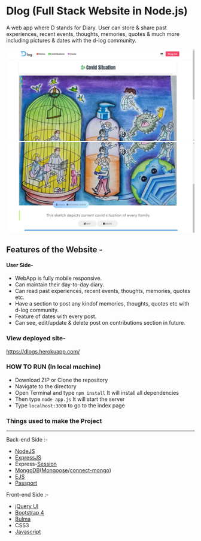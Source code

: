 # Dlog (Full Stack Website in Node.js)

A web app where D stands for Diary.
User can store & share past experiences, recent events, thoughts, memories, quotes & much more including pictures & dates with the d-log community.


![Screenshot](./public/photos/h1.png?raw=true "Screenshot")
![Screenshot](./public/photos/h2.png?raw=true "Screenshot")


## Features of the Website -

#### User Side-
- WebApp is fully mobile responsive. 
- Can maintain their day-to-day diary.
- Can read past experiences, recent events, thoughts, memories, quotes etc.
- Have a section to post any kindof memories, thoughts, quotes etc with d-log community.
- Feature of dates with every post.
- Can see, edit/update & delete post on contributions section in future.


### View deployed site- 
https://dlogs.herokuapp.com/


### HOW TO RUN (In local machine)

- Download ZIP or Clone the repository
- Navigate to the directory
- Open Terminal and type `npm install` It will install all dependencies
- Then type `node app.js` It will start the server
- Type `localhost:3000` to go to the index page


### Things used to make the Project
-------------------------------------------------------------------------------------------------------------
Back-end Side :-
- [NodeJS](https://nodejs.org/en/docs/)
- [ExpressJS](https://expressjs.com/en/4x/api.html)
- Express-[Session](https://github.com/expressjs/session)
- [MongoDB](https://www.mongodb.com/)([Mongoose](mongoosejs.com/docs/)/[connect-mongo](https://www.npmjs.com/package/connect-mongo))
- [EJS](http://ejs.co/)
- [Passport](http://passportjs.org/docs)

Front-end Side :-
- [jQuery UI](https://jquery.com/)
- [Bootstrap 4](https://getbootstrap.com/)
- [Bulma](https://bulma.io/)
- CSS3
- [Javascript](https://www.javascript.com/)


